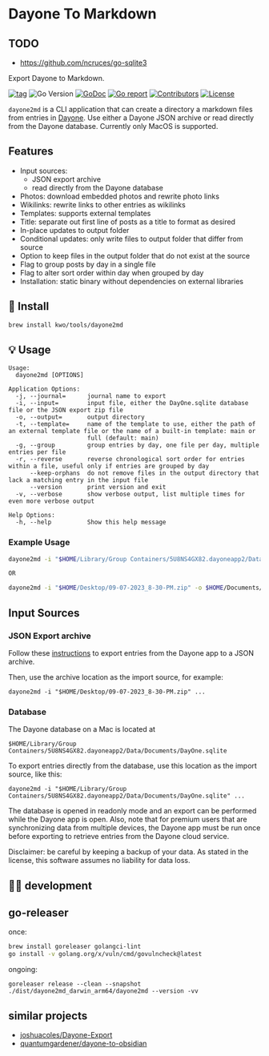 # Dayone To Markdown

## TODO
* https://github.com/ncruces/go-sqlite3

Export Dayone to Markdown.

[![tag](https://img.shields.io/github/tag/kwo/dayone2md.svg)](https://github.com/kwo/dayone2md/releases)
![Go Version](https://img.shields.io/badge/Go-%3E%3D%201.21-%23007d9c)
[![GoDoc](https://godoc.org/github.com/kwo/dayone2md?status.svg)](https://pkg.go.dev/github.com/kwo/dayone2md)
[![Go report](https://goreportcard.com/badge/github.com/kwo/dayone2md)](https://goreportcard.com/report/github.com/kwo/dayone2md)
[![Contributors](https://img.shields.io/github/contributors/kwo/dayone2md)](https://github.com/kwo/dayone2md/graphs/contributors)
[![License](https://img.shields.io/github/license/kwo/dayone2md)](./LICENSE)


`dayone2md` is a CLI application that can create a directory a markdown files from entries in [Dayone](https://dayoneapp.com/).
Use either a Dayone JSON archive or read directly from the Dayone database.
Currently only MacOS is supported.


## Features

- Input sources:
  - JSON export archive
  - read directly from the Dayone database
- Photos: download embedded photos and rewrite photo links
- Wikilinks: rewrite links to other entries as wikilinks
- Templates: supports external templates
- Title: separate out first line of posts as a title to format as desired
- In-place updates to output folder
- Conditional updates: only write files to output folder that differ from source
- Option to keep files in the output folder that do not exist at the source
- Flag to group posts by day in a single file
- Flag to alter sort order within day when grouped by day
- Installation: static binary without dependencies on external libraries


## 🚀 Install

```sh
brew install kwo/tools/dayone2md
```

## 💡 Usage

```
Usage:
  dayone2md [OPTIONS]

Application Options:
  -j, --journal=      journal name to export
  -i, --input=        input file, either the DayOne.sqlite database file or the JSON export zip file
  -o, --output=       output directory
  -t, --template=     name of the template to use, either the path of an external template file or the name of a built-in template: main or
                      full (default: main)
  -g, --group         group entries by day, one file per day, multiple entries per file
  -r, --reverse       reverse chronological sort order for entries within a file, useful only if entries are grouped by day
      --keep-orphans  do not remove files in the output directory that lack a matching entry in the input file
      --version       print version and exit
  -v, --verbose       show verbose output, list multiple times for even more verbose output

Help Options:
  -h, --help          Show this help message
```

### Example Usage

```sh
dayone2md -i "$HOME/Library/Group Containers/5U8NS4GX82.dayoneapp2/Data/Documents/DayOne.sqlite" -o $HOME/Documents/Journal -j Journal -g -vv

OR

dayone2md -i "$HOME/Desktop/09-07-2023_8-30-PM.zip" -o $HOME/Documents/Journal -j Journal -g -vv
```

## Input Sources

### JSON Export archive

Follow these [instructions](https://dayoneapp.com/guides/tips-and-tutorials/exporting-entries/#mac) to export entries from the Dayone app to a JSON archive.

Then, use the archive location as the import source, for example:

`dayone2md -i "$HOME/Desktop/09-07-2023_8-30-PM.zip" ...`

### Database

The Dayone database on a Mac is located at

`$HOME/Library/Group Containers/5U8NS4GX82.dayoneapp2/Data/Documents/DayOne.sqlite`

To export entries directly from the database, use this location as the import source, like this:

`dayone2md -i "$HOME/Library/Group Containers/5U8NS4GX82.dayoneapp2/Data/Documents/DayOne.sqlite" ...`

The database is opened in readonly mode and an export can be performed while the Dayone app is open. Also, note that for premium users that are synchronizing data from multiple devices, the Dayone app must be run once before exporting to retrieve entries from the Dayone cloud service.

Disclaimer: be careful by keeping a backup of your data. As stated in the license, this software assumes no liability for data loss.


## 🧑‍💻 development

## go-releaser

once:
```sh
brew install goreleaser golangci-lint
go install -v golang.org/x/vuln/cmd/govulncheck@latest
```

ongoing:
```shell
goreleaser release --clean --snapshot
./dist/dayone2md_darwin_arm64/dayone2md --version -vv
```

## similar projects
* [joshuacoles/Dayone-Export](https://github.com/joshuacoles/Dayone-Export)
* [quantumgardener/dayone-to-obsidian](https://github.com/quantumgardener/dayone-to-obsidian)
